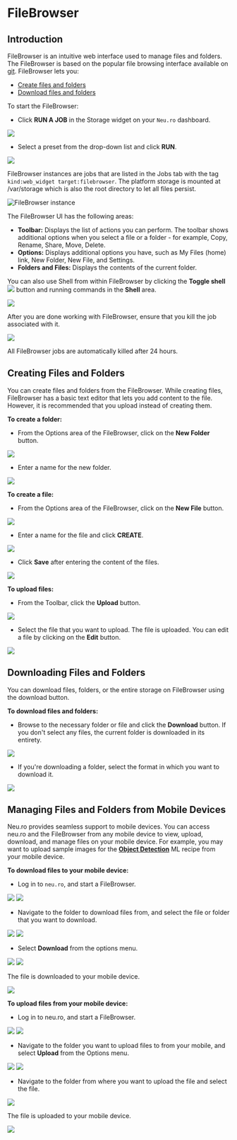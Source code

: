 # FileBrowser

## Introduction

FileBrowser is an intuitive web interface used to manage files and folders. The FileBrowser is based on the popular file browsing interface available on [git](https://github.com/filebrowser/filebrowser). FileBrowser lets you:

* [Create files and folders](filebrowser.md#creating-files-and-folders)
* [Download files and folders](filebrowser.md#downloading-files-and-folders)

To start the FileBrowser: 

* Click **RUN A JOB** in the Storage widget on your `Neu.ro` dashboard.

![](../.gitbook/assets/image%20%2841%29.png)

* Select a preset from the drop-down list and click **RUN**.

![](../.gitbook/assets/image%20%2846%29.png)

FileBrowser instances are jobs that are listed in the Jobs tab with the tag `kind:web_widget target:filebrowser`. The platform storage is mounted at /var/storage which is also the root directory to let all files persist.

![FileBrowser instance](../.gitbook/assets/stor_browser.jpg)

The FileBrowser UI has the following areas:

* **Toolbar:** Displays the list of actions you can perform. The toolbar shows additional options when you select a file or a folder - for example, Copy, Rename, Share, Move, Delete.
* **Options:** Displays additional options you have, such as My Files \(home\) link, New Folder, New File, and Settings.
* **Folders and Files:** Displays the contents of the current folder.

You can also use Shell from within FileBrowser by clicking the **Toggle shell** ![](../.gitbook/assets/FB_Toggle.jpg) button and running commands in the **Shell** area.

![](../.gitbook/assets/FB_Shell.jpg)

After you are done working with FileBrowser, ensure that you kill the job associated with it.

![](../.gitbook/assets/image%20%2837%29.png)

All FileBrowser jobs are automatically killed after 24 hours.

## Creating Files and Folders

You can create files and folders from the FileBrowser. While creating files, FileBrowser has a basic text editor that lets you add content to the file. However, it is recommended that you upload instead of creating them.

**To create a folder:**

* From the Options area of the FileBrowser, click on the **New Folder** button. 

![](../.gitbook/assets/FB_NewFolder.jpg)

* Enter a name for the new folder. 

![](../.gitbook/assets/FB_NewDirectory.jpg)

**To create a file:**

* From the Options area of the FileBrowser, click on the **New File** button.

![](../.gitbook/assets/FB_NewFile.jpg)

* Enter a name for the file and click **CREATE**.

![](../.gitbook/assets/image%20%289%29.png)

* Click **Save** after entering the content of the files. 

![](../.gitbook/assets/FB_NewFile_Save.JPG)

**To upload files:**

* From the Toolbar, click the **Upload** button. 

![](../.gitbook/assets/FB_UploadButton.jpg)

* Select the file that you want to upload. The file is uploaded. You can edit a file by clicking on the **Edit** button. 

![](../.gitbook/assets/FB_UpFile.JPG)

## Downloading Files and Folders

You can download files, folders, or the entire storage on FileBrowser using the download button.

**To download files and folders:**

* Browse to the necessary folder or file and click the **Download** button. If you don't select any files, the current folder is downloaded in its entirety.

![](../.gitbook/assets/FB_Download.jpg) 

* If you're downloading a folder, select the format in which you want to download it. 

![](../.gitbook/assets/FB_DownFormat.jpg)

## Managing Files and Folders from Mobile Devices

Neu.ro provides seamless support to mobile devices. You can access neu.ro and the FileBrowser from any mobile device to view, upload, download, and manage files on your mobile device. For example, you may want to upload sample images for the [**Object Detection**](https://docs.neu.ro/cookbook/object-detection) ML recipe from your mobile device.

**To download files to your mobile device:**

* Log in to `neu.ro`, and start a FileBrowser.

![](../.gitbook/assets/mobile-dashboard.png) ![](../.gitbook/assets/FBM_FileBrowser%20%282%29.jpg)

* Navigate to the folder to download files from, and select the file or folder that you want to download.

![](../.gitbook/assets/FBM_Folder.jpg) ![](../.gitbook/assets/FBM_Down_Select_1.jpg)

* Select **Download** from the options menu.

![](../.gitbook/assets/FBM_Down_Select.jpg) ![](../.gitbook/assets/FBM_DownloadDone%20%281%29%20%281%29.jpg)

The file is downloaded to your mobile device.

![](../.gitbook/assets/FBM_DownloadDone%20%281%29.jpg)

**To upload files from your mobile device:**

* Log in to neu.ro, and start a FileBrowser.

![](../.gitbook/assets/mobile-dashboard.png) ![](../.gitbook/assets/FBM_FileBrowser.jpg)

* Navigate to the folder you want to upload files to from your mobile, and select **Upload** from the Options menu.

![](../.gitbook/assets/FBM_Up_Folder.jpg) ![](../.gitbook/assets/FBM_UploadButton.jpg)

* Navigate to the folder from where you want to upload the file and select the file.

![](../.gitbook/assets/FBM_UploadFileFolder.jpg)

The file is uploaded to your mobile device.

![](../.gitbook/assets/FBM_FileUploaded.jpg)

